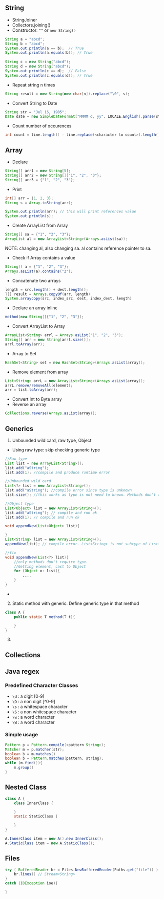 ## String

- StringJoiner
- Collectors.joining()
- Constructor: `""`  or `new String()`
```java
String a = "abcd";
String b = "abcd";
System.out.println(a == b);  // True
System.out.println(a.equals(b)); // True
 
String c = new String("abcd");
String d = new String("abcd");
System.out.println(c == d);  // False
System.out.println(c.equals(d)); // True
```
- Repeat string n times
```java
String result = new String(new char[n]).replace("\0", s);
```
- Convert String to Date
```java
String str = "Jul 16, 1985";
Date date = new SimpleDateFormat("MMMM d, yy", LOCALE.English).parse(str);
```
- Count number of occurences
```java
int count = line.length() - line.replace(<character to count>).length();
```
## Array
- Declare
```java
String[] arr1 = new String[5];
String[] arr2 = new String[]{"1", "2", "3"};
String[] arr3 = {"1", "2", "3"};
```
- Print
```java
int[] arr = {1, 2, 3};
String s = Array.toString(arr);

System.out.println(arr); // this will print references value
System.out.println(s);
```

- Create ArrayList from Array
```java
String[] sa = {"1", "2", "3"};
ArrayList al = new ArrayList<String>(Arrays.asList(sa));
```
NOTE: changing al, also changing sa. al contains reference pointer to sa.
- Check if Array contains a value
```java
String[] a = {"1", "2", "3"};
Arrays.asList(a).contains("2");
```
- Concatenate two arrays
```java
length = src.length() + dest.length();
T[] result = Arrays.copyOf(arr, length)
System.arraycopy(src, index_src, dest, index_dest, length)
```

- Declare an array inline
```java
method(new String[]{"1", "2", "3"});
```
- Convert ArrayList to Array
```java
ArrayList<String> arrl = Arrays.asList("1", "2", "3");
String[] arr = new String[arrl.size()];
arrl.toArray(arr);
``` 
- Array to Set
```java
HashSet<String> set = new HashSet<String>(Arrays.asList(array));
```
- Remove element from array
```java
List<String> arrL = new ArrayList<String>(Arrays.asList(array));
arrL.remove/removeAll(element);
arr = list.toArray(arr);
``` 
- Convert Int to Byte array
- Reverse an array
```java
Collections.reverse(Arrays.asList(array));
```
## Generics
1. Unbounded wild card, raw type, Object
- Using raw type: skip checking generic type
```java
//Raw type
List list = new ArrayList<String>();
list.add("aString");
list.add(1); //compile and produce runtime error

//Unbounded wild card
List<?> list = new ArrayList<String>();
list.add("aString"); //compile error since type is unknown
list.size(); //this works as type is not need to known. Methods don't require type works as usual.

//Object type
List<Object> list = new ArrayList<String>();
list.add("aString"); // compile and run ok
list.add(1); // compile and run ok

void appendNew(List<Object> list){

}
List<String> list = new ArrayList<String>();
appendNew(list); // compile error. List<String> is not subtype of List<Object>

//fix
void appendNew(List<?> list){
    //only methods don't require type.
    //Getting element, cast to Object
    for (Object o: list){
        ....
    }
}
``` 
- 
2. Static method with generic. Define generic type in that method
```java
class A {
    public static T method(T t){

    }
}
```
3. 

## Collections
## Java regex
### Predefined Character Classes
- `\d` : a digit [0-9]
- `\D` : a non digit [^0-9]
- `\s` : a whitespace character
- `\S` : a non whitespace character
- `\w` : a word character
- `\W` : a word character
### Simple usage
```java
Pattern p = Pattern.compile(<pattern String>);
Matcher m = p.matcher(str);
boolean b = m.matches()
boolean b = Pattern.matches(pattern, string);
while (m.find()){
    m.group()
}
```
## Nested Class

```java
class A {
    class InnerClass {

    }
    static StaticClass {

    }
}

A.InnerClass item = new A().new InnerClass();
A.StaticClass item = new A.StaticClass();
```
## Files

```java
try ( BufferedReader br = Files.NewBufferedReader(Paths.get("file")) ) {
    br.lines() // Stream<String>
}
catch (IOException ioe){

}
```

